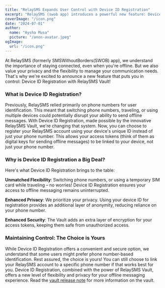 ```yaml
---
title: "RelaySMS Expands User Control with Device ID Registration"
excerpt: "RelaySMS (swob app) introduces a powerful new feature: Device ID Registration with RelaySMS Vault! This innovative approach gives you more control over your offline messaging experience."
coverImage: "/icon.png"
date: "2024-07-01"
author:
  name: "Aysha Musa"
  picture: "/anon-avatar.jpeg"
ogImage:
  url: "/icon.png"
---
```


At RelaySMS (formerly SMSWithoutBorders(SWOB) app), we understand the importance of staying connected, even when you're offline. But we also value your privacy and the flexibility to manage your communication needs. That's why we're excited to announce a new feature that puts you in control: Device ID Registration with RelaySMS Vault!

### What is Device ID Registration?

Previously, RelaySMS relied primarily on phone numbers for user identification. This meant that switching phone numbers, traveling, or using multiple devices could potentially disrupt your ability to send offline messages.
With Device ID Registration, made possible by the innovative RelaySMS Vault, we're changing that system. Now, you can choose to register your RelaySMS account using your device's unique ID instead of just your phone number. This allows your access tokens (think of them as digital keys for sending offline messages) to be linked to your device, not just your phone number.

### Why is Device ID Registration a Big Deal?

Here's what Device ID Registration brings to the table:

**Unmatched Flexibility**: Switching phone numbers, or using a temporary SIM card while traveling – no worries! Device ID Registration ensures your access to offline messaging remains uninterrupted.

**Enhanced Privacy**: We prioritize your privacy. Using your device ID for registration provides an additional layer of anonymity, reducing reliance on your phone number.

**Enhanced Security**: The Vault adds an extra layer of encryption for your access tokens, keeping them safe from unauthorized access.

### Maintaining Control: The Choice is Yours

While Device ID Registration offers a convenient and secure option, we understand that some users might prefer phone number-based identification. Rest assured, the choice is yours! You can still choose to link your RelaySMS account to a specific phone number if that works best for you.
Device ID Registration, combined with the power of RelaySMS Vault, offers a new level of flexibility and privacy for your offline messaging experience. Read the [vault release note](https://blog.smswithoutborders.com/releases/vault-0-1-0) for more information on the vault.
